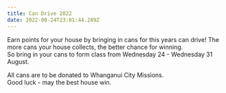 ```yaml
---
title: Can Drive 2022
date: 2022-08-24T23:01:44.289Z
---
```



Earn points for your house by bringing in cans for this years can drive! The more cans your house collects, the better chance for winning.  
So bring in your cans to form class from Wednesday 24 - Wednesday 31 August.  

All cans are to be donated to Whanganui City Missions.  
Good luck - may the best house win.
